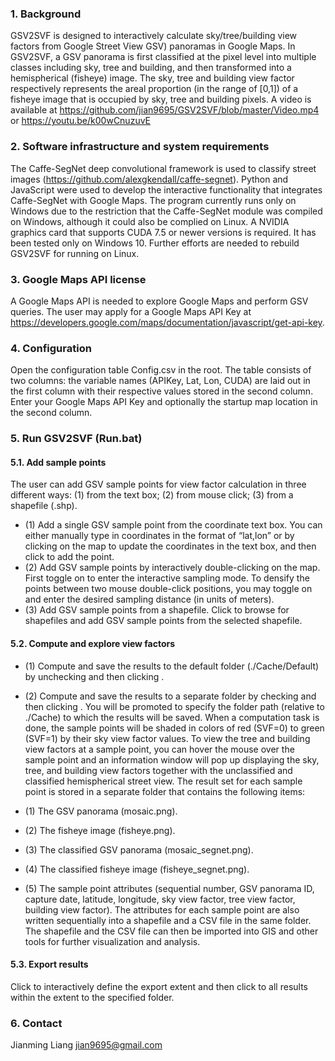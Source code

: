 
### 1.	Background
GSV2SVF is designed to interactively calculate sky/tree/building view factors from Google Street View GSV) panoramas in Google Maps. In GSV2SVF, a GSV panorama is first classified at the pixel level into multiple classes including sky, tree and building, and then transformed into a hemispherical (fisheye) image. The sky, tree and building view factor respectively represents the areal proportion (in the range of [0,1]) of a fisheye image that is occupied by sky, tree and building pixels. A video is available at https://github.com/jian9695/GSV2SVF/blob/master/Video.mp4 or https://youtu.be/k00wCnuzuvE
### 2.	Software infrastructure and system requirements
The Caffe-SegNet deep convolutional framework is used to classify street images (https://github.com/alexgkendall/caffe-segnet). Python and JavaScript were used to develop the interactive functionality that integrates Caffe-SegNet with Google Maps. The program currently runs only on Windows due to the restriction that the Caffe-SegNet module was compiled on Windows, although it could also be complied on Linux. A NVIDIA graphics card that supports CUDA 7.5 or newer versions is required. It has been tested only on Windows 10. Further efforts are needed to rebuild GSV2SVF for running on Linux.
### 3.	Google Maps API license
A Google Maps API is needed to explore Google Maps and perform GSV queries. The user may apply for a Google Maps API Key at https://developers.google.com/maps/documentation/javascript/get-api-key. 
### 4.	Configuration
Open the configuration table Config.csv in the root. The table consists of two columns: the variable names (APIKey, Lat, Lon, CUDA) are laid out in the first column with their respective values stored in the second column. Enter your Google Maps API Key and optionally the startup map location in the second column.
### 5.	Run GSV2SVF (Run.bat)
 
#### 5.1.	Add sample points
The user can add GSV sample points for view factor calculation in three different ways: (1) from the text box; (2) from mouse click; (3) from a shapefile (.shp).
*  (1)	Add a single GSV sample point from the coordinate text box. You can either manually type in coordinates in the format of “lat,lon” or by clicking on the map to update the coordinates in the text box, and then click   to add the point.
*  (2)	Add GSV sample points by interactively double-clicking on the map. First toggle on   to enter the interactive sampling mode. To densify the points between two mouse double-click positions, you may toggle on   and enter the desired sampling distance (in units of meters).
*  (3)	Add GSV sample points from a shapefile. Click   to browse for shapefiles and add GSV sample points from the selected shapefile. 
#### 5.2.	Compute and explore view factors
*  (1)	Compute and save the results to the default folder (./Cache/Default) by unchecking   and then clicking  .
*  (2)	Compute and save the results to a separate folder by checking   and then clicking  . You will be promoted to specify the folder path (relative to ./Cache) to which the results will be saved. 
When a computation task is done, the sample points will be shaded in colors of red (SVF=0) to green (SVF=1) by their sky view factor values. To view the tree and building view factors at a sample point, you can hover the mouse over the sample point and an information window will pop up displaying the sky, tree, and building view factors together with the unclassified and classified hemispherical street view.
The result set for each sample point is stored in a separate folder that contains the following items:
 
*  (1)	The GSV panorama (mosaic.png).
*  (2)	The fisheye image (fisheye.png).
*  (3)	The classified GSV panorama (mosaic_segnet.png).
*  (4)	The classified fisheye image (fisheye_segnet.png).
*  (5)	The sample point attributes (sequential number, GSV panorama ID, capture date, latitude, longitude, sky view factor, tree view factor, building view factor).
The attributes for each sample point are also written sequentially into a shapefile and a CSV file in the same folder. The shapefile and the CSV file can then be imported into GIS and other tools for further visualization and analysis.
#### 5.3.	Export results
Click   to interactively define the export extent and then click   to all results within the extent to the specified folder. 
### 6.	Contact
Jianming Liang 
jian9695@gmail.com
